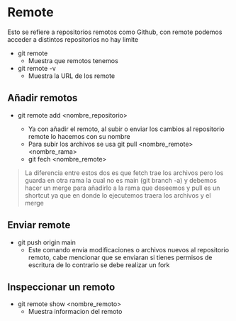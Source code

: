 # Remote
Esto se refiere a repositorios remotos como Github, con remote podemos acceder a distintos repositorios no hay limite
- git remote
    - Muestra que remotos tenemos
- git remote -v
    - Muestra la URL de los remote
## Añadir remotos
- git remote add <nombre_repositorio> <URL>
    - Ya con añadir el remoto, al subir o enviar los cambios al repositorio remote lo hacemos con su nombre
    - Para subir los archivos se usa git pull <nombre_remote> <nombre_rama>
    - git fech <nombre_remote> 
> La diferencia entre estos dos es que fetch trae los archivos pero los guarda en otra rama la cual no es main (git branch -a) y debemos hacer un merge para añadirlo a la rama que deseemos y pull es un shortcut ya que en donde lo ejecutemos traera los archivos y el merge
## Enviar remote
- git push origin main
    - Este comando envia modificaciones o archivos nuevos al repositorio remoto, cabe mencionar que se enviaran si tienes permisos de escritura de lo contrario se debe realizar un fork
## Inspeccionar un remoto
- git remote show <nombre_remoto>
    - Muestra informacion del remoto 
